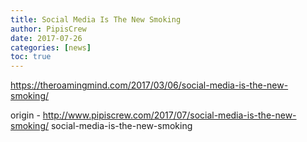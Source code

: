 ```yaml
---
title: Social Media Is The New Smoking
author: PipisCrew
date: 2017-07-26
categories: [news]
toc: true
---
```


https://theroamingmind.com/2017/03/06/social-media-is-the-new-smoking/

origin - http://www.pipiscrew.com/2017/07/social-media-is-the-new-smoking/ social-media-is-the-new-smoking